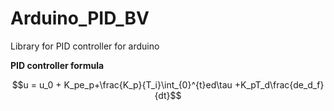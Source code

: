 # Arduino_PID_BV
Library for PID controller for arduino


**PID controller formula**

$$u = u_0 + K_pe_p+\frac{K_p}{T_i}\int_{0}^{t}ed\tau +K_pT_d\frac{de_d_f}{dt}$$
